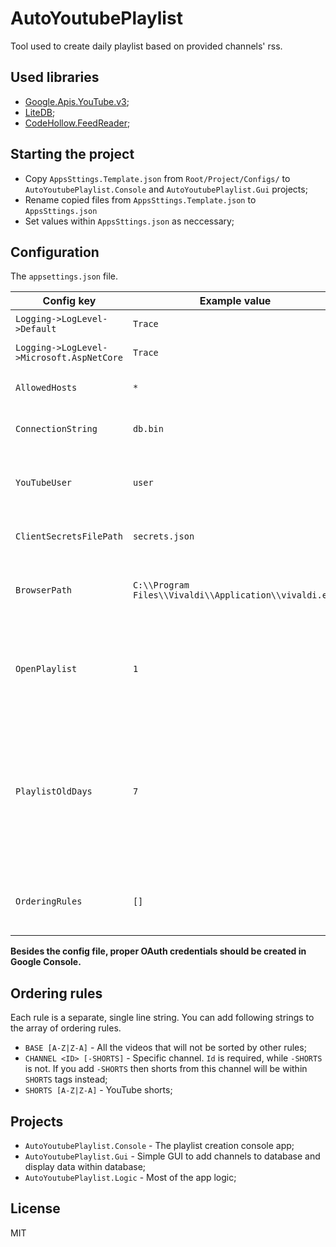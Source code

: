 # AutoYoutubePlaylist

Tool used to create daily playlist based on provided channels' rss.

## Used libraries

* [Google.Apis.YouTube.v3](https://www.nuget.org/packages/Google.Apis.YouTube.v3);
* [LiteDB](https://github.com/mbdavid/LiteDB);
* [CodeHollow.FeedReader](https://github.com/arminreiter/FeedReader);

## Starting the project

* Copy `AppsSttings.Template.json` from `Root/Project/Configs/` to `AutoYoutubePlaylist.Console` and `AutoYoutubePlaylist.Gui` projects;
* Rename copied files from `AppsSttings.Template.json` to `AppsSttings.json`
* Set values within `AppsSttings.json` as neccessary;

## Configuration

The `appsettings.json` file.

| Config key | Example value | Description |
|------------|---------------|-------------|
| `Logging->LogLevel->Default` | `Trace` | Default log level. |
| `Logging->LogLevel->Microsoft.AspNetCore` | `Trace` | Log level for AspNetCore. |
| `AllowedHosts` | `*` | List of allowed hosts. |
| `ConnectionString` | `db.bin` | Connection string for LiteDB. |
| `YouTubeUser` | `user` | Name of YouTube user to create playlists for. |
| `ClientSecretsFilePath` | `secrets.json` | Path to file with YT api secrets. |
| `BrowserPath` | `C:\\Program Files\\Vivaldi\\Application\\vivaldi.exe` | Path to browser that's opened with new playlist. |
| `OpenPlaylist` | `1` | Indicates whether new playlist should be opened - `1` for yes, other value for no. |
| `PlaylistOldDays` | `7` | Playlists older than today minus this value will be automatically deleted. Comparison is made based on Playlists' names. |
| `OrderingRules` | `[]` | Array of ordering rules. See chapter below. |


**Besides the config file, proper OAuth credentials should be created in Google Console.**

## Ordering rules

Each rule is a separate, single line string. You can add following strings to the array of ordering rules.

* `BASE [A-Z|Z-A]` - All the videos that will not be sorted by other rules;
* `CHANNEL <ID> [-SHORTS]` - Specific channel. `Id` is required, while `-SHORTS` is not. If you add `-SHORTS` then shorts from this channel will be within `SHORTS` tags instead;
* `SHORTS [A-Z|Z-A]` - YouTube shorts;

## Projects

* `AutoYoutubePlaylist.Console` - The playlist creation console app;
* `AutoYoutubePlaylist.Gui` - Simple GUI to add channels to database and display data within database;
* `AutoYoutubePlaylist.Logic` - Most of the app logic;

## License

MIT
